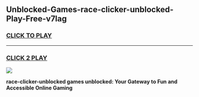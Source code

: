 
## Unblocked-Games-race-clicker-unblocked-Play-Free-v7lag
<h3>
<a href="https://premium76.site?title=race-clicker-unblocked&ref=12A">CLICK TO PLAY</a></h3>
<hr>

<h3>
<a href="https://premium76.site?title=race-clicker-unblocked&ref=12A">CLICK 2 PLAY</a>
  
</h3>

<a href="https://premium76.site?title=race-clicker-unblocked&ref=12A"><img src="https://clearcache.store/games.png"></a>


**race-clicker-unblocked games unblocked: Your Gateway to Fun and Accessible Online Gaming**
